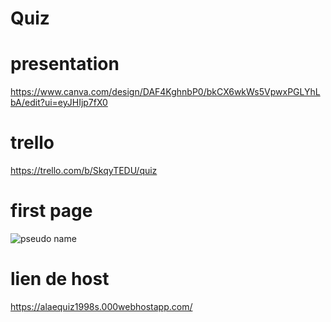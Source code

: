 # Quiz

# presentation 
https://www.canva.com/design/DAF4KghnbP0/bkCX6wkWs5VpwxPGLYhLbA/edit?ui=eyJHIjp7fX0
# trello
https://trello.com/b/SkqyTEDU/quiz
# first page
![pseudo name](https://github.com/alaeddinerami/Quiz/assets/144785923/34e870fd-3ff7-4386-a79e-75c19d3b1ec7)
# lien de host
https://alaequiz1998s.000webhostapp.com/
